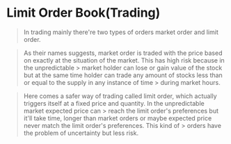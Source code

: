 # Limit Order Book(Trading)

>   In trading mainly there're two types of orders market order and limit order.

> As their names suggests, market order is traded with the price based on exactly at the situation of the market. This has high risk because in the unpredictable >   market holder can lose or gain value of the stock but at the same time holder can trade any amount of stocks less than or equal to the supply in any instance of time >    during market hours.

>   Here comes a safer way of trading called limit order, which actually triggers itself at a fixed price and quantity. In the unpredictable market expected price can >   reach the limit order's preferences but it'll take time, longer than market orders or maybe expected price never match the limit order's preferences. This kind of  >   orders have the problem of uncertainty but less risk.
